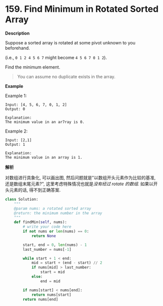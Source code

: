 # 159. Find Minimum in Rotated Sorted Array

**Description**

Suppose a sorted array is rotated at some pivot unknown to you beforehand.

(i.e., `0 1 2 4 5 6 7` might become `4 5 6 7 0 1 2`).

Find the minimum element.

> You can assume no duplicate exists in the array.

**Example**


Example 1:

```
Input: [4, 5, 6, 7, 0, 1, 2]
Output: 0

Explanation:
The minimum value in an ar7ray is 0.
```

Example 2:

```
Input: [2,1]
Output: 1

Explanation:
The minimum value in an array is 1.
```

**解析**

对数组进行具象化, 可以画出图, 然后问题就是"以数组开头元素作为比较的基准, 还是数组末尾元素?", 这里考虑特殊情况也就是*没有经过 rotate 的数组*. 如果以开头元素的话, 得不到正确答案.

```python
class Solution:
    """
    @param nums: a rotated sorted array
    @return: the minimum number in the array
    """
    def findMin(self, nums):
        # write your code here
        if not nums or len(nums) == 0:
            return None

        start, end = 0, len(nums) - 1
        last_number = nums[-1]

        while start + 1 < end:
            mid = start + (end - start) // 2
            if nums[mid] > last_number:
                start = mid
            else:
                end = mid

        if nums[start] < nums[end]:
            return nums[start]
        return nums[end]
```
